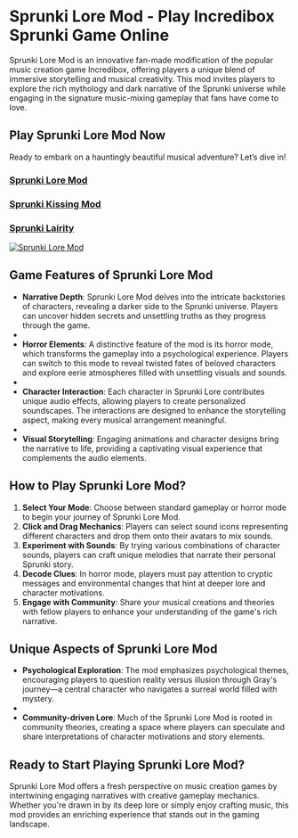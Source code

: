 # Sprunki Lore Mod - Play Incredibox Sprunki Game Online

Sprunki Lore Mod is an innovative fan-made modification of the popular music creation game Incredibox, offering players a unique blend of immersive storytelling and musical creativity. This mod invites players to explore the rich mythology and dark narrative of the Sprunki universe while engaging in the signature music-mixing gameplay that fans have come to love.

## Play Sprunki Lore Mod Now

Ready to embark on a hauntingly beautiful musical adventure? Let’s dive in!

### [Sprunki Lore Mod](https://sprunkisinner.org/sprunki-lore-mod)

### [Sprunki Kissing Mod](https://sprunkisinner.org/sprunki-kissing-mod)

### [Sprunki Lairity](https://sprunkisinner.org/sprunki-lairity)

[![Sprunki Lore Mod](https://sprunkisinner.org/_nuxt/sprunki-lore-mod.MjaKeHBL.png)](https://sprunkisinner.org/sprunki-lore-mod)

## Game Features of Sprunki Lore Mod

- **Narrative Depth**: Sprunki Lore Mod delves into the intricate backstories of characters, revealing a darker side to the Sprunki universe. Players can uncover hidden secrets and unsettling truths as they progress through the game.
- 
- **Horror Elements**: A distinctive feature of the mod is its horror mode, which transforms the gameplay into a psychological experience. Players can switch to this mode to reveal twisted fates of beloved characters and explore eerie atmospheres filled with unsettling visuals and sounds.
- 
- **Character Interaction**: Each character in Sprunki Lore contributes unique audio effects, allowing players to create personalized soundscapes. The interactions are designed to enhance the storytelling aspect, making every musical arrangement meaningful.
- 
- **Visual Storytelling**: Engaging animations and character designs bring the narrative to life, providing a captivating visual experience that complements the audio elements.

## How to Play Sprunki Lore Mod?

1. **Select Your Mode**: Choose between standard gameplay or horror mode to begin your journey of Sprunki Lore Mod.
2. **Click and Drag Mechanics**: Players can select sound icons representing different characters and drop them onto their avatars to mix sounds.
3. **Experiment with Sounds**: By trying various combinations of character sounds, players can craft unique melodies that narrate their personal Sprunki story.
4. **Decode Clues**: In horror mode, players must pay attention to cryptic messages and environmental changes that hint at deeper lore and character motivations.
5. **Engage with Community**: Share your musical creations and theories with fellow players to enhance your understanding of the game's rich narrative.

## Unique Aspects of Sprunki Lore Mod

- **Psychological Exploration**: The mod emphasizes psychological themes, encouraging players to question reality versus illusion through Gray's journey—a central character who navigates a surreal world filled with mystery.
- 
- **Community-driven Lore**: Much of the Sprunki Lore Mod is rooted in community theories, creating a space where players can speculate and share interpretations of character motivations and story elements.

## Ready to Start Playing Sprunki Lore Mod?

Sprunki Lore Mod offers a fresh perspective on music creation games by intertwining engaging narratives with creative gameplay mechanics. Whether you're drawn in by its deep lore or simply enjoy crafting music, this mod provides an enriching experience that stands out in the gaming landscape.
